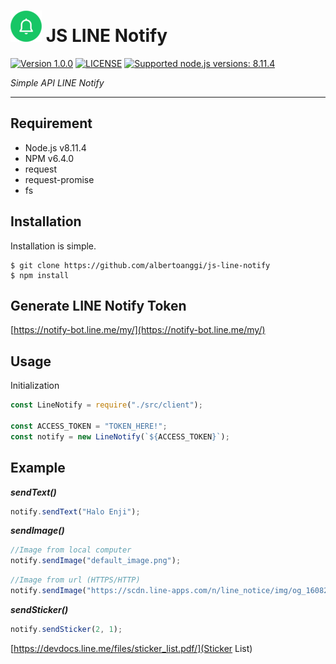 # ![logo](/assets/linenotify-sm.png) JS LINE Notify

 [![Version 1.0.0](https://img.shields.io/badge/version-1.0.0-green.svg "Version 1.0.0")](#) [![LICENSE](https://img.shields.io/badge/licence-MIT-blue.svg "LICENSE")](https://github.com/albertoanggi/js-line-notify/blob/master/LICENSE) [![Supported node.js versions: 8.11.4](https://img.shields.io/badge/node-8.11.4-green.svg "Supported node.js versions: 8.11.4")](https://nodejs.org/en/)

*Simple API LINE Notify*

----

## Requirement

* Node.js v8.11.4
* NPM v6.4.0
* request
* request-promise
* fs

## Installation

Installation is simple.
```npm
$ git clone https://github.com/albertoanggi/js-line-notify
$ npm install
```

## Generate LINE Notify Token

[https://notify-bot.line.me/my/](https://notify-bot.line.me/my/)

## Usage
Initialization

```javascript
const LineNotify = require("./src/client");

const ACCESS_TOKEN = "TOKEN_HERE!";
const notify = new LineNotify(`${ACCESS_TOKEN}`);
```

## Example

***sendText()***

```javascript
notify.sendText("Halo Enji");
```

***sendImage()***

```javascript
//Image from local computer
notify.sendImage("default_image.png");
```

```javascript
//Image from url (HTTPS/HTTP)
notify.sendImage("https://scdn.line-apps.com/n/line_notice/img/og_160829/og_fb.png");
```

***sendSticker()***

```javascript
notify.sendSticker(2, 1);
```
[https://devdocs.line.me/files/sticker_list.pdf/](Sticker List)
